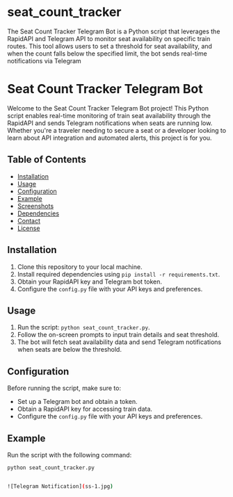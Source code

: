 # seat_count_tracker
The Seat Count Tracker Telegram Bot is a Python script that leverages the RapidAPI and Telegram API to monitor seat availability on specific train routes. This tool allows users to set a threshold for seat availability, and when the count falls below the specified limit, the bot sends real-time notifications via Telegram


# Seat Count Tracker Telegram Bot

Welcome to the Seat Count Tracker Telegram Bot project! This Python script enables real-time monitoring of train seat availability through the RapidAPI and sends Telegram notifications when seats are running low. Whether you're a traveler needing to secure a seat or a developer looking to learn about API integration and automated alerts, this project is for you.

## Table of Contents

- [Installation](#installation)
- [Usage](#usage)
- [Configuration](#configuration)
- [Example](#example)
- [Screenshots](#screenshots)
- [Dependencies](#dependencies)
- [Contact](#contact)
- [License](#license)

## Installation

1. Clone this repository to your local machine.
2. Install required dependencies using `pip install -r requirements.txt`.
3. Obtain your RapidAPI key and Telegram bot token.
4. Configure the `config.py` file with your API keys and preferences.

## Usage

1. Run the script: `python seat_count_tracker.py`.
2. Follow the on-screen prompts to input train details and seat threshold.
3. The bot will fetch seat availability data and send Telegram notifications when seats are below the threshold.

## Configuration

Before running the script, make sure to:
- Set up a Telegram bot and obtain a token.
- Obtain a RapidAPI key for accessing train data.
- Configure the `config.py` file with your API keys and preferences.

## Example

Run the script with the following command:
```sh
python seat_count_tracker.py


![Telegram Notification](ss-1.jpg)



